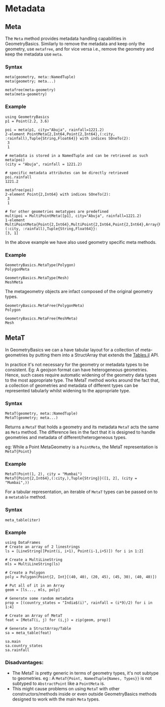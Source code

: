 # Metadata
## Meta
The `Meta` method provides metadata handling capabilities in GeometryBasics. Similarly to remove the metadata and keep only the geometry, use `metafree`, and for vice versa i.e., remove the geometry and keep the metadata use `meta`.


### Syntax
```
meta(geometry, meta::NamedTuple)
meta(geometry; meta...)

metafree(meta-geometry)
meta(meta-geometry)
```    
### Example
```jldoctest
using GeometryBasics   
p1 = Point(2.2, 3.6)

poi = meta(p1, city="Abuja", rainfall=1221.2)
2-element PointMeta{2,Int64,Point{2,Int64},(:city, :rainfall),Tuple{String,Float64}} with indices SOneTo(2):
 3
 1

# metadata is stored in a NamedTuple and can be retrieved as such
meta(poi)
(city = "Abuja", rainfall = 1221.2)

# specific metadata attributes can be directly retrieved
poi.rainfall
1221.2

metafree(poi)
2-element Point{2,Int64} with indices SOneTo(2):
 3
 1

# for other geometries metatypes are predefined
multipoi = MultiPointMeta([p1], city="Abuja", rainfall=1221.2)
1-element MultiPointMeta{Point{2,Int64},MultiPoint{2,Int64,Point{2,Int64},Array{Point{2,Int64},1}},(:city, :rainfall),Tuple{String,Float64}}:
[3, 1]
```
In the above example we have also used geometry specific meta methods.

### Example
```@jldoctest
GeometryBasics.MetaType(Polygon)
PolygonMeta

GeometryBasics.MetaType(Mesh)
MeshMeta
```
The metageometry objects are infact composed of the original geometry types.
```@jldoctest
GeometryBasics.MetaFree(PolygonMeta)
Polygon

GeometryBasics.MetaFree(MeshMeta)
Mesh
```
## MetaT
In GeometryBasics we can a have tabular layout for a collection of meta-geometries by putting them into a StructArray that extends the [Tables.jl](https://github.com/JuliaData/Tables.jl) API.

In practice it's not necessary for the geometry or metadata types to be consistent. Eg: A geojson format can have heterogeneous geometries.
Hence, such cases require automatic widening of the geometry data types to the most appropriate type. The MetaT method works around the fact that, a collection of geometries and metadata of different types can be represented tabularly whilst widening to the appropriate type. 
### Syntax
```
MetaT(geometry, meta::NamedTuple)
MetaT(geometry; meta...)
```    
Returns a `MetaT` that holds a geometry and its metadata `MetaT` acts the same as `Meta` method.
The difference lies in the fact that it is designed to handle geometries and metadata of different/heterogeneous types.

eg: While a Point MetaGeometry is a `PointMeta`, the MetaT representation is `MetaT{Point}`

### Example
```@jldoctest
MetaT(Point(1, 2), city = "Mumbai")
MetaT{Point{2,Int64},(:city,),Tuple{String}}([1, 2], (city = "Mumbai",))
```

For a tabular representation, an iterable of `MetaT` types can be passed on to a `metatable` method.

### Syntax
```@jldoctest
meta_table(iter)
```    
### Example
```@jldoctest
using DataFrames
# Create an array of 2 linestrings 
ls = [LineString([Point(i, i+1), Point(i-1,i+5)]) for i in 1:2]

# Create a MultiLineString 
mls = MultiLineString(ls)

# Create a Polygon
poly = Polygon(Point{2, Int}[(40, 40), (20, 45), (45, 30), (40, 40)])

# Put all of it in an Array
geom = [ls..., mls, poly]
    
# Generate some random metadata
prop = [(country_states = "India$(i)", rainfall = (i*9)/2) for i in 1:4]
    
# Create an Array of MetaT
feat = [MetaT(i, j) for (i,j) = zip(geom, prop)]

# Generate a StructArray/Table
sa = meta_table(feat)

sa.main
sa.country_states
sa.rainfall
```

### Disadvantages:
 * The MetaT is pretty generic in terms of geometry types, it's not subtype to geometries. eg : A `MetaT{Point, NamedTuple{Names, Types}}` is not subtyped to `AbstractPoint` like a `PointMeta` is.
 * This might cause problems on using `MetaT` with other constructors/methods inside or even outside GeometryBasics methods designed to work with the main `Meta` types.

